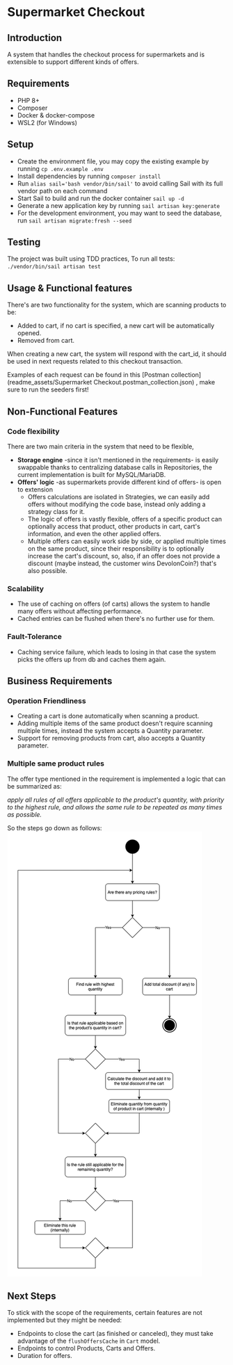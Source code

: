 # Supermarket Checkout
## Introduction
A system that handles the checkout process for supermarkets and is extensible to support different kinds of offers. 

## Requirements
- PHP 8+
- Composer
- Docker & docker-compose
- WSL2 (for Windows)

## Setup
- Create the environment file, you may copy the existing example by running `cp .env.example .env`
- Install dependencies by running `composer install`
- Run `alias sail='bash vendor/bin/sail'` to avoid calling Sail with its full vendor path on each command
- Start Sail to build and run the docker container `sail up -d`
- Generate a new application key by running `sail artisan key:generate`
- For the development environment, you may want to seed the database, run `sail artisan migrate:fresh --seed`

## Testing
The project was built using TDD practices, To run all tests: `./vendor/bin/sail artisan test`

## Usage & Functional features
There's are two functionality for the system, which are scanning products to be:
  - Added to cart, if no cart is specified, a new cart will be automatically opened.
  - Removed from cart.

When creating a new cart, the system will respond with the cart_id, it should be used in next requests related to this checkout transaction.

Examples of each request can be found in this [Postman collection](readme_assets/Supermarket Checkout.postman_collection.json) , make sure to run the seeders first!

## Non-Functional Features
### Code flexibility
There are two main criteria in the system that need to be flexible,
- **Storage engine** -since it isn't mentioned in the requirements- is easily swappable thanks to centralizing database calls in Repositories, the current implementation is built for MySQL/MariaDB.
- **Offers' logic** -as supermarkets provide different kind of offers- is open to extension
  - Offers calculations are isolated in Strategies, we can easily add offers without modifying the code base, instead only adding a strategy class for it.
  - The logic of offers is vastly flexible, offers of a specific product can optionally access that product, other products in cart, cart's information, and even the other applied offers.
  - Multiple offers can easily work side by side, or applied multiple times on the same product, since their responsibility is to optionally increase the cart's discount, so, also, if an offer does not provide a discount (maybe instead, the customer wins DevolonCoin?) that's also possible.
    
### Scalability
- The use of caching on offers (of carts) allows the system to handle many offers without affecting performance.
- Cached entries can be flushed when there's no further use for them.

### Fault-Tolerance
- Caching service failure, which leads to losing in that case the system picks the offers up from db and caches them again.

## Business Requirements
### Operation Friendliness
- Creating a cart is done automatically when scanning a product.
- Adding multiple items of the same product doesn't require scanning multiple times, instead the system accepts a Quantity parameter.
- Support for removing products from cart, also accepts a Quantity parameter.

### Multiple same product rules
The offer type mentioned in the requirement is implemented a logic that can be summarized as:

_apply all rules of all offers applicable to the product's quantity, with priority to the highest rule, and allows the same rule to be repeated as many times as possible._

So the steps go down as follows:
![Alt text](readme_assets/quantity_special_price.png "Quantity Special Price Diagram")


## Next Steps
To stick with the scope of the requirements, certain features are not implemented but they might be needed:
- Endpoints to close the cart (as finished or canceled), they must take advantage of the `flushOffersCache` in `Cart` model.
- Endpoints to control Products, Carts and Offers.
- Duration for offers.

